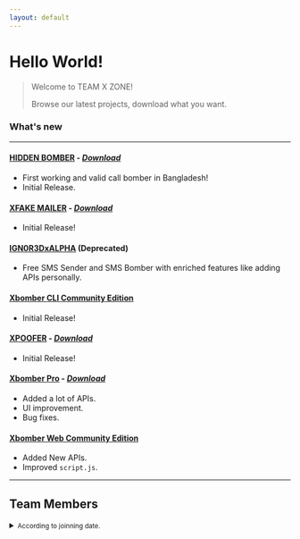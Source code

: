 ```yaml
---
layout: default
---
```



# Hello World!

> Welcome to TEAM X ZONE!
> 
> Browse our latest projects, download what you want.

### What's new

* * *

<!-- <pre 
  class="command-line" 
  data-prompt="kali@kali $" 
  data-output="4"
>
<code class="language-bash">
# Bash script with shell
echo "flag{i_4m_a_f14g}" > flag.txt
cat flag.txt
flag{i_4m_a_f14g}
rm flag.txt
</code>
</pre> 

* * * -->


#### [HIDDEN BOMBER](https://github.com/WeAreTeamX/hidden-bomber-app) - [_Download_](https://weareteamx.github.io/downloads)

*   First working and valid call bomber in Bangladesh!
*   Initial Release.


#### [XFAKE MAILER](https://github.com/WeAreTeamX/xfake-mailer) - [_Download_](https://weareteamx.github.io/downloads)

*   Initial Release!

#### [IGN0R3DxALPHA](#) (Deprecated)

*   Free SMS Sender and SMS Bomber with enriched features like adding APIs personally.


#### [Xbomber CLI Community Edition](https://github.com/WeAreTeamX/xbomber-node-community-edition)

*   Initial Release!


#### [XPOOFER](https://github.com/WeAreTeamX/xpoofer-app) - [_Download_](https://weareteamx.github.io/downloads)

*   Initial Release!


#### [Xbomber Pro](https://github.com/WeAreTeamX/xbomber-pro) - [_Download_](https://weareteamx.github.io/downloads)

*   Added a lot of APIs.
*   UI improvement.
*   Bug fixes.

#### [Xbomber Web Community Edition](https://github.com/WeAreTeamX/xbomber-web-community-edition)

*   Added New APIs.
*   Improved `script.js`.  



* * *


## Team Members

<details> 
<summary><small class="sm-heading">According to joinning date. </small></summary>

<dl>

<dt>Fullstack Web | CLI </dt>
<dd><a href="https://github.com/ign0r3dh4x0r">Ign0r3dH4x0r</a></dd>

<dt>Android Developer & Designer</dt>
<dd><a href="https://web.facebook.com/shofikul21">Shofikul Islam</a></dd>

<dt>Python CLI | Android Dev</dt>
<dd><a href="https://github.com/CyberHanterBangladesh">MD414M1N</a></dd>

<dt>Logo & Graphics Designer</dt>
<dd><a href="https://web.facebook.com/Juyeljas">Sheikh Juyel</a></dd>

<dt>Python CLI | Fullstack Web</dt>
<dd><a href="https://github.com/mao2116">Mao2116</a></dd>

</dl>

</details>
